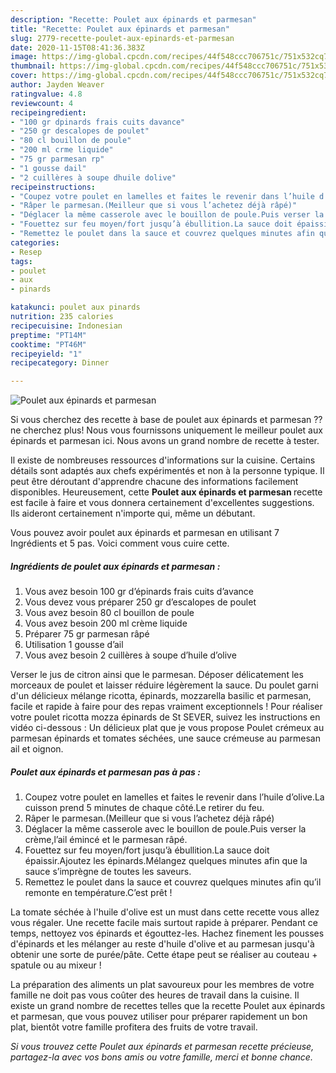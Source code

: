 ```yaml
---
description: "Recette: Poulet aux épinards et parmesan"
title: "Recette: Poulet aux épinards et parmesan"
slug: 2779-recette-poulet-aux-epinards-et-parmesan
date: 2020-11-15T08:41:36.383Z
image: https://img-global.cpcdn.com/recipes/44f548ccc706751c/751x532cq70/poulet-aux-epinards-et-parmesan-photo-principale-de-la-recette.jpg
thumbnail: https://img-global.cpcdn.com/recipes/44f548ccc706751c/751x532cq70/poulet-aux-epinards-et-parmesan-photo-principale-de-la-recette.jpg
cover: https://img-global.cpcdn.com/recipes/44f548ccc706751c/751x532cq70/poulet-aux-epinards-et-parmesan-photo-principale-de-la-recette.jpg
author: Jayden Weaver
ratingvalue: 4.8
reviewcount: 4
recipeingredient:
- "100 gr dpinards frais cuits davance"
- "250 gr descalopes de poulet"
- "80 cl bouillon de poule"
- "200 ml crme liquide"
- "75 gr parmesan rp"
- "1 gousse dail"
- "2 cuillères à soupe dhuile dolive"
recipeinstructions:
- "Coupez votre poulet en lamelles et faites le revenir dans l’huile d’olive.La cuisson prend 5 minutes de chaque côté.Le retirer du feu."
- "Râper le parmesan.(Meilleur que si vous l’achetez déjà râpé)"
- "Déglacer la même casserole avec le bouillon de poule.Puis verser la crème,l’ail émincé et le parmesan râpé."
- "Fouettez sur feu moyen/fort jusqu’à ébullition.La sauce doit épaissir.Ajoutez les épinards.Mélangez quelques minutes afin que la sauce s’imprègne de toutes les saveurs."
- "Remettez le poulet dans la sauce et couvrez quelques minutes afin qu’il remonte en température.C’est prêt !"
categories:
- Resep
tags:
- poulet
- aux
- pinards

katakunci: poulet aux pinards 
nutrition: 235 calories
recipecuisine: Indonesian
preptime: "PT14M"
cooktime: "PT46M"
recipeyield: "1"
recipecategory: Dinner

---
```



![Poulet aux épinards et parmesan](https://img-global.cpcdn.com/recipes/44f548ccc706751c/751x532cq70/poulet-aux-epinards-et-parmesan-photo-principale-de-la-recette.jpg)

Si vous cherchez des recette à base de poulet aux épinards et parmesan ?? ne cherchez plus! Nous vous fournissons uniquement le meilleur poulet aux épinards et parmesan ici. Nous avons un grand nombre de recette à tester.

Il existe de nombreuses ressources d'informations sur la cuisine. Certains détails sont adaptés aux chefs expérimentés et non à la personne typique. Il peut être déroutant d'apprendre chacune des informations facilement disponibles. Heureusement, cette <strong> Poulet aux épinards et parmesan </strong> recette est facile à faire et vous donnera certainement d'excellentes suggestions. Ils aideront certainement n'importe qui, même un débutant.

<!--inarticleads1-->

Vous pouvez avoir poulet aux épinards et parmesan en utilisant 7 Ingrédients et 5 pas. Voici comment vous cuire cette.

##### Ingrédients de poulet aux épinards et parmesan :

1. Vous avez besoin 100 gr d’épinards frais cuits d’avance
1. Vous devez vous préparer 250 gr d’escalopes de poulet
1. Vous avez besoin 80 cl bouillon de poule
1. Vous avez besoin 200 ml crème liquide
1. Préparer 75 gr parmesan râpé
1. Utilisation 1 gousse d’ail
1. Vous avez besoin 2 cuillères à soupe d’huile d’olive


Verser le jus de citron ainsi que le parmesan. Déposer délicatement les morceaux de poulet et laisser réduire légèrement la sauce. Du poulet garni d&#39;un délicieux mélange ricotta, épinards, mozzarella basilic et parmesan, facile et rapide à faire pour des repas vraiment exceptionnels ! Pour réaliser votre poulet ricotta mozza épinards de St SEVER, suivez les instructions en vidéo ci-dessous : Un délicieux plat que je vous propose Poulet crémeux au parmesan épinards et tomates séchées, une sauce crémeuse au parmesan ail et oignon. 

<!--inarticleads2-->

##### Poulet aux épinards et parmesan pas à pas :

1. Coupez votre poulet en lamelles et faites le revenir dans l’huile d’olive.La cuisson prend 5 minutes de chaque côté.Le retirer du feu.
1. Râper le parmesan.(Meilleur que si vous l’achetez déjà râpé)
1. Déglacer la même casserole avec le bouillon de poule.Puis verser la crème,l’ail émincé et le parmesan râpé.
1. Fouettez sur feu moyen/fort jusqu’à ébullition.La sauce doit épaissir.Ajoutez les épinards.Mélangez quelques minutes afin que la sauce s’imprègne de toutes les saveurs.
1. Remettez le poulet dans la sauce et couvrez quelques minutes afin qu’il remonte en température.C’est prêt !


La tomate séchée à l&#39;huile d&#39;olive est un must dans cette recette vous allez vous régaler. Une recette facile mais surtout rapide à préparer. Pendant ce temps, nettoyez vos épinards et égouttez-les. Hachez finement les pousses d&#39;épinards et les mélanger au reste d&#39;huile d&#39;olive et au parmesan jusqu&#39;à obtenir une sorte de purée/pâte. Cette étape peut se réaliser au couteau + spatule ou au mixeur ! 

<!--inarticleads1-->

<p>
La préparation des aliments un plat savoureux pour les membres de votre famille ne doit pas vous coûter des heures de travail dans la cuisine. Il existe un grand nombre de recettes telles que la recette Poulet aux épinards et parmesan, que vous pouvez utiliser pour préparer rapidement un bon plat, bientôt votre famille profitera des fruits de votre travail.
</p>

<p>
<i>Si vous trouvez cette Poulet aux épinards et parmesan recette précieuse, partagez-la avec vos bons amis ou votre famille, merci et bonne chance.</i>
</p>
